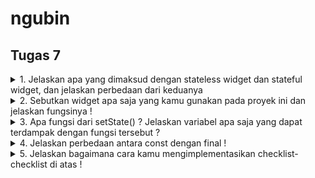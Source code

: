 # ngubin

## Tugas 7

<details>
<summary>
1. Jelaskan apa yang dimaksud dengan stateless widget dan stateful widget, dan jelaskan perbedaan dari keduanya
</summary>

Penjelasan dari kedua jenis widget ini adalah, untuk Stateless Widget ini merupakan widget yang tidak memiliki status atau kondisi yang dapat berubah selama siklus hidupnya. Artinya, Stateless Widget bersifat statis atau tidak berubah. beda seperti Stateless widget Stateful Widget adalah widget yang dapat berubah seiring waktu atau dalam menanggapi interaksi pengguna. Stateful Widget memiliki state atau status yang dapat diubah melalui fungsi `setState()` yang disediakan oleh Flutter. Penggunaanya memungkinkan aplikasi menampilkan data dinamis atau melakukan pembaruan visual sesuai dengan perubahan yang terjadi.

</details>

<details>
<summary>
2. Sebutkan widget apa saja yang kamu gunakan pada proyek ini dan jelaskan fungsinya !
</summary>
 * Scaffold -> ini adalah struktur dasar bagi AppBar dan body
 * AppBar -> menampilkan nama aplikasi (Ngubin App) dengan warna yang telah saya tentukan 
 * Padding -> Menambahkan ruang di sekitar widget lain
 * Column -> Menyusun widget lain secara vertikal
 * Row -> Menyusun widget lain secara horizontal
 * InfoCard -> Setiap kartu menampilkan data yang berbeda seperti NPM, Name, dan Class
 * Card -> Menyediakan tampilan berbentuk kartu dengan efek bayangan
 * Text -> untuk menampilkan judul aplikasi, teks sambutan, dan informasi pada InfoCard
 * SizedBox -> SizedBox memberikan jarak vertikal 16 piksel antara InfoCard dan elemen berikutnya
 * Center -> Memusatkan widget yang ada di dalamnya di tengah layar atau area yang disediakan
 * ItemCard  -> Menampilkan item interaktif yang memiliki warna latar yang berubah-ubah dan aksi ketika ditekan
 * Material -> Menyediakan dukungan untuk gaya material design pada widget
 * InkWell -> InkWell` digunakan dalam `ItemCard` untuk menunjukkan aksi ketika kartu ditekan oleh pengguna
 * Icon -> Setiap kartu memiliki ikon yang berbeda berdasarkan data `ItemHomepage`, seperti ikon mood, tambah, atau logout
 * SnackBar ->  Menampilkan pesan sementara di bagian bawah layar sebagai respon cepat ketika pengguna menekan `ItemCard`
</details>

<details>
<summary>
3. Apa fungsi dari setState() ? Jelaskan variabel apa saja yang dapat terdampak dengan fungsi tersebut ?
</summary>

Fungsi ini memiliki tujuan untuk mengatur Stateful widget, Ketika sebuah Stateful Widget ingin memperbarui tampilannya berdasarkan perubahan data atau interaksi pengguna, fungsi `setState()` dipanggil untuk memberi tahu bahwa ada perubahan pada status widget, yang menyebabkan Flutter menjalankan ulang proses build untuk memperbarui tampilan dengan data terbaru. dan semua variabel atau properti yang berada di dalam kelas state dan yang terpengaruh oleh perubahan data akan terdampak oleh `setState()`

</details>

<details>
<summary>
4. Jelaskan perbedaan antara const dengan final !
</summary>
`const` digunakan untuk mendeklarasikan nilai yang bersifat konstan pada saat kompilasi dan tidak akan berubah selama siklus hidup aplikasi. Artinya, ketika kita menetapkan nilai `const`, nilai tersebut harus sudah diketahui dan tetap sejak awal, dan nilainya tidak bisa dimodifikasi atau diubah sama sekali setelah ditetapkan. Dan untuk `final` digunakan untuk variabel yang nilainya ditetapkan satu kali saja tetapi tidak harus pada saat kompilasi. Nilai dari `final` bisa diberikan saat runtime, tetapi setelah diberikan, nilainya tidak dapat diubah lagi.
</details>

<details>
<summary>
5. Jelaskan bagaimana cara kamu mengimplementasikan checklist-checklist di atas !
</summary>
* Mengubah Tema Warna Aplikasi disesuaikan dengan ketentuan soal <br>
* Mengubah Sifat Widget Halaman Menu Menjadi Stateless <br>
* Membuat Card Sederhana yang Berisi NPM, Nama, dan Kelas <br>
* Membuat Button Card Sederhana dengan tulisan yang di sesuaikan dengan ketentuan tugas yaitu (Lihat Daftar Produk, Tambah Produk, dan Logout) <br>
* Mengintegrasikan InfoCard dan ItemCard untuk Ditampilkan di root <br>
</details>

